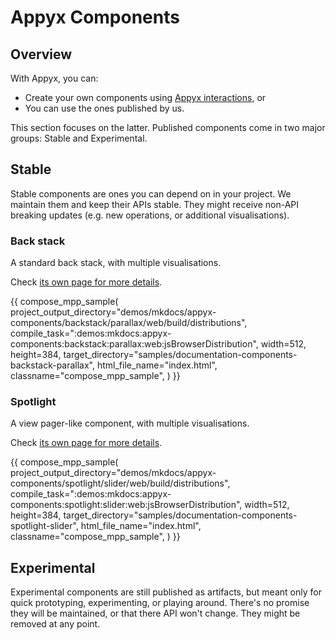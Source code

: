 # Appyx Components

## Overview

With Appyx, you can:

- Create your own components using [Appyx interactions](../interactions/appyxcomponent.md), or
- You can use the ones published by us.  

This section focuses on the latter. Published components come in two major groups: Stable and Experimental.


## Stable

Stable components are ones you can depend on in your project. We maintain them and keep their APIs stable. They might receive non-API breaking updates (e.g. new operations, or additional visualisations).


### Back stack

A standard back stack, with multiple visualisations.

Check [its own page for more details](backstack.md).

{{
    compose_mpp_sample(
        project_output_directory="demos/mkdocs/appyx-components/backstack/parallax/web/build/distributions",
        compile_task=":demos:mkdocs:appyx-components:backstack:parallax:web:jsBrowserDistribution",
        width=512,
        height=384,
        target_directory="samples/documentation-components-backstack-parallax",
        html_file_name="index.html",
        classname="compose_mpp_sample",
    )
}}

### Spotlight

A view pager-like component, with multiple visualisations.

Check [its own page for more details](spotlight.md).

{{
    compose_mpp_sample(
        project_output_directory="demos/mkdocs/appyx-components/spotlight/slider/web/build/distributions",
        compile_task=":demos:mkdocs:appyx-components:spotlight:slider:web:jsBrowserDistribution",
        width=512,
        height=384,
        target_directory="samples/documentation-components-spotlight-slider",
        html_file_name="index.html",
        classname="compose_mpp_sample",
    )
}}


## Experimental

Experimental components are still published as artifacts, but meant only for quick prototyping, experimenting, or playing around. There's no promise they will be maintained, or that there API won't change. They might be removed at any point.

